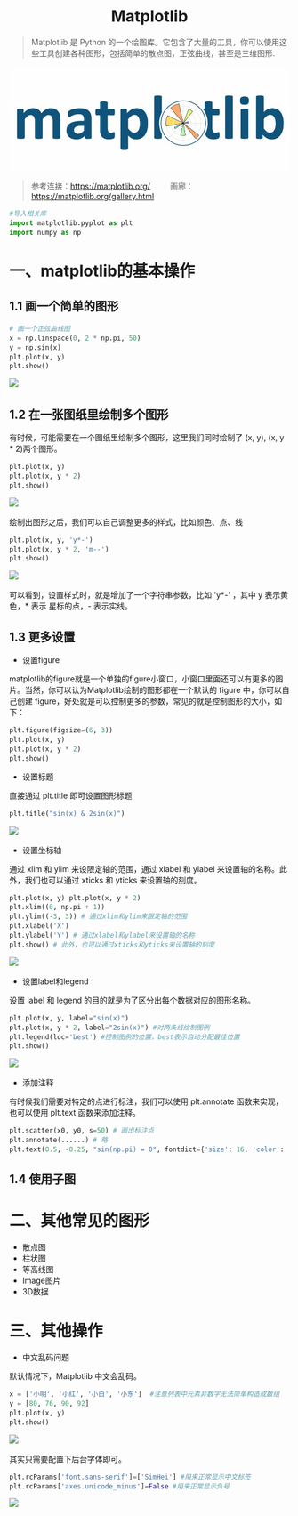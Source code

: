 <h1 align="center">Matplotlib</h1>

> Matplotlib 是 Python 的一个绘图库。它包含了大量的工具，你可以使用这些工具创建各种图形，包括简单的散点图，正弦曲线，甚至是三维图形.

![](https://github.com/jianyongqing/Machine-Learing/blob/master/res/imgs/matplotlib.jpg)

> 参考连接：https://matplotlib.org/ &emsp;&emsp; 画廊：https://matplotlib.org/gallery.html

```Python
#导入相关库
import matplotlib.pyplot as plt
import numpy as np
```

# 一、matplotlib的基本操作

## 1.1 画一个简单的图形

```Python
# 画一个正弦曲线图
x = np.linspace(0, 2 * np.pi, 50)
y = np.sin(x)
plt.plot(x, y)
plt.show()
```

![](https://i.imgur.com/AkBLK2X.png)


## 1.2 在一张图纸里绘制多个图形

有时候，可能需要在一个图纸里绘制多个图形，这里我们同时绘制了 (x, y), (x, y * 2)两个图形。

```Python
plt.plot(x, y)
plt.plot(x, y * 2)
plt.show()
```

![](https://i.imgur.com/8YI0J7G.jpg)

绘制出图形之后，我们可以自己调整更多的样式，比如颜色、点、线

```Python
plt.plot(x, y, 'y*-')
plt.plot(x, y * 2, 'm--')
plt.show()
```

![](https://i.imgur.com/7NRHhtM.png)	

可以看到，设置样式时，就是增加了一个字符串参数，比如 'y*-' ，其中 y 表示黄色，* 表示 星标的点，- 表示实线。


## 1.3 更多设置

- 设置figure
 
matplotlib的figure就是一个单独的figure小窗口，小窗口里面还可以有更多的图片。当然，你可以认为Matplotlib绘制的图形都在一个默认的 figure 中，你可以自己创建 figure，好处就是可以控制更多的参数，常见的就是控制图形的大小，如下：
    
 ```Python   
plt.figure(figsize=(6, 3))
plt.plot(x, y)
plt.plot(x, y * 2)
plt.show()
```	     
   
- 设置标题

直接通过 plt.title 即可设置图形标题

```Python
plt.title("sin(x) & 2sin(x)")
```

![](https://i.imgur.com/yQDqDyQ.jpg)


- 设置坐标轴

通过 xlim 和 ylim 来设限定轴的范围，通过 xlabel 和 ylabel 来设置轴的名称。此外，我们也可以通过 xticks 和 yticks 来设置轴的刻度。	

```Python
plt.plot(x, y) plt.plot(x, y * 2) 
plt.xlim((0, np.pi + 1)) 
plt.ylim((-3, 3)) # 通过xlim和ylim来限定轴的范围 
plt.xlabel('X')  
plt.ylabel('Y') # 通过xlabel和ylabel来设置轴的名称
plt.show() # 此外，也可以通过xticks和yticks来设置轴的刻度
```

![](https://i.imgur.com/11cKMol.jpg)    


- 设置label和legend

设置 label 和 legend 的目的就是为了区分出每个数据对应的图形名称。
 
 ```Python
plt.plot(x, y, label="sin(x)")
plt.plot(x, y * 2, label="2sin(x)") #对两条线绘制图例
plt.legend(loc='best') #控制图例的位置，best表示自动分配最佳位置
plt.show()
```
![](https://i.imgur.com/lItaXlC.jpg)   


- 添加注释
    
有时候我们需要对特定的点进行标注，我们可以使用 plt.annotate 函数来实现，也可以使用 plt.text 函数来添加注释。     
 
```Python
plt.scatter(x0, y0, s=50) # 画出标注点 
plt.annotate(......) # 略 
plt.text(0.5, -0.25, "sin(np.pi) = 0", fontdict={'size': 16, 'color': 'r'})
```

## 1.4 使用子图


# 二、其他常见的图形

- 散点图
- 柱状图
- 等高线图
- Image图片
- 3D数据


# 三、其他操作

- 中文乱码问题

默认情况下，Matplotlib 中文会乱码。

```Python
x = ['小明', '小红', '小白', '小东']  #注意列表中元素非数字无法简单构造成数组
y = [80, 76, 90, 92]
plt.plot(x, y)
plt.show()
```

![](https://i.imgur.com/yw72tqv.png)

其实只需要配置下后台字体即可。

```Python
plt.rcParams['font.sans-serif']=['SimHei'] #用来正常显示中文标签
plt.rcParams['axes.unicode_minus']=False #用来正常显示负号
```

![](https://i.imgur.com/OwShong.png)
